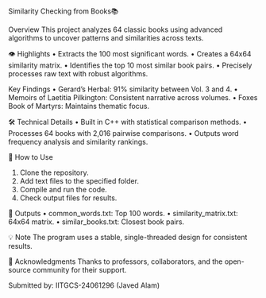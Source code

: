 Similarity Checking from Books📚

 Overview
This project analyzes 64 classic books using advanced algorithms to uncover patterns and similarities across texts.

👁 Highlights
 • Extracts the 100 most significant words.
 • Creates a 64x64 similarity matrix.
 • Identifies the top 10 most similar book pairs.
 • Precisely processes raw text with robust algorithms.

 Key Findings
 • Gerard’s Herbal: 91% similarity between Vol. 3 and 4.
 • Memoirs of Laetitia Pilkington: Consistent narrative across volumes.
 • Foxes Book of Martyrs: Maintains thematic focus.

🛠 Technical Details
 • Built in C++ with statistical comparison methods.
 • Processes 64 books with 2,016 pairwise comparisons.
 • Outputs word frequency analysis and similarity rankings.

🚀 How to Use
 1. Clone the repository.
 2. Add text files to the specified folder.
 3. Compile and run the code.
 4. Check output files for results.

📝 Outputs
 • common_words.txt: Top 100 words.
 • similarity_matrix.txt: 64x64 matrix.
 • similar_books.txt: Closest book pairs.

💡 Note
The program uses a stable, single-threaded design for consistent results.

🤝 Acknowledgments
Thanks to professors, collaborators, and the open-source community for their support.

Submitted by: IITGCS-24061296 (Javed Alam)
